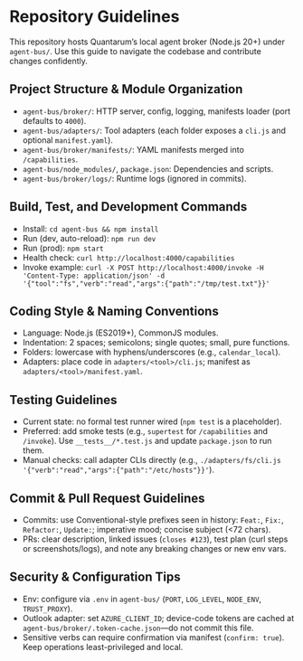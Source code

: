 # Repository Guidelines

This repository hosts Quantarum’s local agent broker (Node.js 20+) under `agent-bus/`. Use this guide to navigate the codebase and contribute changes confidently.

## Project Structure & Module Organization
- `agent-bus/broker/`: HTTP server, config, logging, manifests loader (port defaults to `4000`).
- `agent-bus/adapters/`: Tool adapters (each folder exposes a `cli.js` and optional `manifest.yaml`).
- `agent-bus/broker/manifests/`: YAML manifests merged into `/capabilities`.
- `agent-bus/node_modules/`, `package.json`: Dependencies and scripts.
- `agent-bus/broker/logs/`: Runtime logs (ignored in commits).

## Build, Test, and Development Commands
- Install: `cd agent-bus && npm install`
- Run (dev, auto-reload): `npm run dev`
- Run (prod): `npm start`
- Health check: `curl http://localhost:4000/capabilities`
- Invoke example: `curl -X POST http://localhost:4000/invoke -H 'Content-Type: application/json' -d '{"tool":"fs","verb":"read","args":{"path":"/tmp/test.txt"}}'`

## Coding Style & Naming Conventions
- Language: Node.js (ES2019+), CommonJS modules.
- Indentation: 2 spaces; semicolons; single quotes; small, pure functions.
- Folders: lowercase with hyphens/underscores (e.g., `calendar_local`).
- Adapters: place code in `adapters/<tool>/cli.js`; manifest as `adapters/<tool>/manifest.yaml`.

## Testing Guidelines
- Current state: no formal test runner wired (`npm test` is a placeholder).
- Preferred: add smoke tests (e.g., `supertest` for `/capabilities` and `/invoke`). Use `__tests__/*.test.js` and update `package.json` to run them.
- Manual checks: call adapter CLIs directly (e.g., `./adapters/fs/cli.js '{"verb":"read","args":{"path":"/etc/hosts"}}'`).

## Commit & Pull Request Guidelines
- Commits: use Conventional-style prefixes seen in history: `Feat:`, `Fix:`, `Refactor:`, `Update:`; imperative mood; concise subject (<72 chars).
- PRs: clear description, linked issues (`closes #123`), test plan (curl steps or screenshots/logs), and note any breaking changes or new env vars.

## Security & Configuration Tips
- Env: configure via `.env` in `agent-bus/` (`PORT`, `LOG_LEVEL`, `NODE_ENV`, `TRUST_PROXY`).
- Outlook adapter: set `AZURE_CLIENT_ID`; device-code tokens are cached at `agent-bus/broker/.token-cache.json`—do not commit this file.
- Sensitive verbs can require confirmation via manifest (`confirm: true`). Keep operations least-privileged and local.

